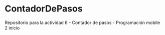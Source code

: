 # ContadorDePasos
Repositorio para la actividad 6 - Contador de pasos - Programación mobile 2
inicio
